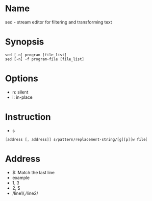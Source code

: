 # Name
sed - stream editor for filtering and transforming text

# Synopsis
```
sed [-n] program [file_list]
sed [-n] -f program-file [file_list]
```

# Options
- n: silent
- i: in-place

# Instruction
* s
```
[address [, address]] s/pattern/replacement-string/[g][p][w file]
```

# Address
* $: Match the last line
* example
 * 1, 3
 * 2, $
 * /line1/,/line2/

